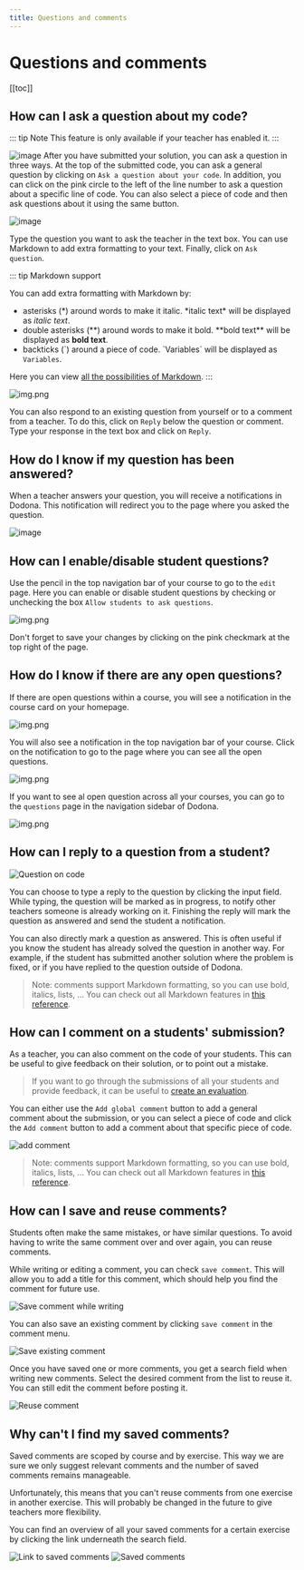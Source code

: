 ```yaml
---
title: Questions and comments
---
```


# Questions and comments

[[toc]]

## How can I ask a question about my code? <Badge type="tip" text="student" />

::: tip Note
This feature is only available if your teacher has enabled it.
:::

![image](./student.ask_questions.png)
After you have submitted your solution, you can ask a question in three ways. At the top of the submitted code, you can ask a general question by clicking on `Ask a question about your code`. In addition, you can click on the pink circle to the left of the line number to ask a question about a specific line of code. You can also select a piece of code and then ask questions about it using the same button.


![image](./student.ask_question.gif)

Type the question you want to ask the teacher in the text box. You can use Markdown to add extra formatting to your text. Finally, click on `Ask question`.

::: tip Markdown support

You can add extra formatting with Markdown by:

- asterisks (\*) around words to make it italic. \*italic text\* will be displayed as *italic text*.
- double asterisks (\**) around words to make it bold. \*\*bold text\*\* will be displayed as **bold text**.
- backticks (\`) around a piece of code. \`Variables\` will be displayed as `Variables`.

Here you can view [all the possibilities of Markdown](/en/references/exercise-description/#markdown).
:::

![img.png](./student.react.png)

You can also respond to an existing question from yourself or to a comment from a teacher. To do this, click on `Reply` below the question or comment. Type your response in the text box and click on `Reply`.

## How do I know if my question has been answered? <Badge type="tip" text="student" />

When a teacher answers your question, you will receive a notifications in Dodona. This notification will redirect you to the page where you asked the question.

![image](./comment_on_code.png)

## How can I enable/disable student questions? <Badge type="tip" text="teacher" />

Use the pencil in the top navigation bar of your course to go to the `edit` page. Here you can enable or disable student questions by checking or unchecking the box `Allow students to ask questions`.

![img.png](./ask_questions_toggle.png)

Don't forget to save your changes by clicking on the pink checkmark at the top right of the page.

## How do I know if there are any open questions? <Badge type="tip" text="teacher" />

If there are open questions within a course, you will see a notification in the course card on your homepage.

![img.png](./course_card_question.png)

You will also see a notification in the top navigation bar of your course. Click on the notification to go to the page where you can see all the open questions.

![img.png](./course_question_list.png)

If you want to see al open question across all your courses, you can go to the `questions` page in the navigation sidebar of Dodona.

![img.png](./questions_index_page.png)

## How can I reply to a question from a student? <Badge type="tip" text="teacher" />

![Question on code](./question-on-code.png)

You can choose to type a reply to the question by clicking the input field. While typing, the question will be marked as in progress, to notify other teachers someone is already working on it.
Finishing the reply will mark the question as answered and send the student a notification.

You can also directly mark a question as answered. This is often useful if you know the student has already solved the question in another way. For example, if the student has submitted another solution where the problem is fixed, or if you have replied to the question outside of Dodona.

> Note: comments support Markdown formatting, so you can use bold, italics, lists, ... You can check out all Markdown features in [this reference](/en/references/exercise-description/#markdown).

## How can I comment on a students' submission? <Badge type="tip" text="teacher" />

As a teacher, you can also comment on the code of your students. This can be useful to give feedback on their solution, or to point out a mistake.

> If you want to go through the submissions of all your students and provide feedback, it can be useful to [create an evaluation](/en/guides/teachers/grading).

You can either use the `Add global comment` button to add a general comment about the submission, or you can select a piece of code and click the `Add comment` button to add a comment about that specific piece of code.

![add comment](./add-comment.png)

> Note: comments support Markdown formatting, so you can use bold, italics, lists, ... You can check out all Markdown features in [this reference](/en/references/exercise-description/#markdown).


## How can I save and reuse comments? <Badge type="tip" text="teacher" />

Students often make the same mistakes, or have similar questions. To avoid having to write the same comment over and over again, you can reuse comments.

While writing or editing a comment, you can check `save comment`. This will allow you to add a title for this comment, which should help you find the comment for future use.

![Save comment while writing](./save-comment-edit.png)

You can also save an existing comment by clicking `save comment` in the comment menu.

![Save existing comment](save-comment.png)

Once you have saved one or more comments, you get a search field when writing new comments. Select the desired comment from the list to reuse it. You can still edit the comment before posting it.

![Reuse comment](./reuse-annotations.png)

## Why can't I find my saved comments? <Badge type="tip" text="teacher" />

Saved comments are scoped by course and by exercise. This way we are sure we only suggest relevant comments and the number of saved comments remains manageable.

Unfortunately, this means that you can't reuse comments from one exercise in another exercise. This will probably be changed in the future to give teachers more flexibility.

You can find an overview of all your saved comments for a certain exercise by clicking the link underneath the search field.

![Link to saved comments](./link-to-saved-comments.png)
![Saved comments](./saved-comments-list.png)
